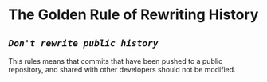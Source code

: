 # The Golden Rule of Rewriting History

## *`Don't rewrite public history`*

This rules means that commits that have been pushed to a public repository, and shared with other developers should not be modified.
